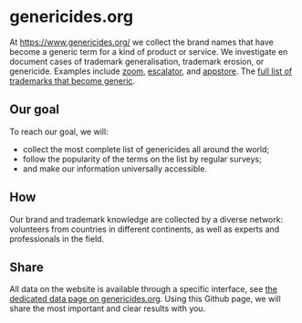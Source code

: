 # genericides.org

At https://www.genericides.org/ we collect the brand names that have become a generic term for a kind of product or service. We investigate en document cases of trademark generalisation, trademark erosion, or genericide. Examples include [zoom](https://www.genericides.org/trademark/zoom), [escalator](https://www.genericides.org/trademark/escalator), and [appstore](https://genericides.org/trademark/appstore). The [full list of trademarks that become generic](https://www.genericides.org/genericides-list).

## Our goal
To reach our goal, we will:

* collect the most complete list of genericides all around the world;
* follow the popularity of the terms on the list by regular surveys;
* and make our information universally accessible.

## How
Our brand and trademark knowledge are collected by a diverse network: volunteers from countries in different continents, as well as experts and professionals in the field.


## Share
All data on the website is available through a specific interface, see [the dedicated data page on genericides.org](https://www.genericides.org/data). Using this Github page, we will share the most important and clear results with you.
